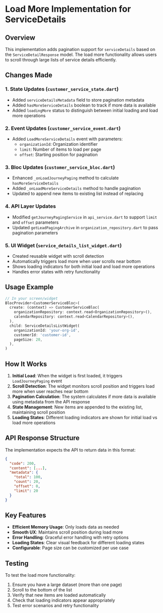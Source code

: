 # Load More Implementation for ServiceDetails

## Overview
This implementation adds pagination support for `serviceDetails` based on the `ServiceDetailResponse` model. The load more functionality allows users to scroll through large lists of service details efficiently.

## Changes Made

### 1. State Updates (`customer_service_state.dart`)
- Added `serviceDetailsMetadata` field to store pagination metadata
- Added `hasMoreServiceDetails` boolean to track if more data is available
- Added `loadingMore` status to distinguish between initial loading and load more operations

### 2. Event Updates (`customer_service_event.dart`)
- Added `LoadMoreServiceDetails` event with parameters:
  - `organizationId`: Organization identifier
  - `limit`: Number of items to load per page
  - `offset`: Starting position for pagination

### 3. Bloc Updates (`customer_service_bloc.dart`)
- Enhanced `_onLoadJourneyPaging` method to calculate `hasMoreServiceDetails`
- Added `_onLoadMoreServiceDetails` method to handle pagination
- Updated to append new items to existing list instead of replacing

### 4. API Layer Updates
- Modified `getJourneyPagingService` in `api_service.dart` to support `limit` and `offset` parameters
- Updated `getLeadPagingArchive` in `organization_repository.dart` to pass pagination parameters

### 5. UI Widget (`service_details_list_widget.dart`)
- Created reusable widget with scroll detection
- Automatically triggers load more when user scrolls near bottom
- Shows loading indicators for both initial load and load more operations
- Handles error states with retry functionality

## Usage Example

```dart
// In your screen/widget
BlocProvider<CustomerServiceBloc>(
  create: (context) => CustomerServiceBloc(
    organizationRepository: context.read<OrganizationRepository>(),
    calendarRepository: context.read<CalendarRepository>(),
  ),
  child: ServiceDetailsListWidget(
    organizationId: 'your-org-id',
    customerId: 'customer-id',
    pageSize: 20,
  ),
)
```

## How It Works

1. **Initial Load**: When the widget is first loaded, it triggers `LoadJourneyPaging` event
2. **Scroll Detection**: The widget monitors scroll position and triggers load more when user reaches near bottom
3. **Pagination Calculation**: The system calculates if more data is available using metadata from the API response
4. **State Management**: New items are appended to the existing list, maintaining scroll position
5. **Loading States**: Different loading indicators are shown for initial load vs load more operations

## API Response Structure

The implementation expects the API to return data in this format:
```json
{
  "code": 200,
  "content": [...],
  "metadata": {
    "total": 100,
    "count": 20,
    "offset": 0,
    "limit": 20
  }
}
```

## Key Features

- **Efficient Memory Usage**: Only loads data as needed
- **Smooth UX**: Maintains scroll position during load more
- **Error Handling**: Graceful error handling with retry options
- **Loading States**: Clear visual feedback for different loading states
- **Configurable**: Page size can be customized per use case

## Testing

To test the load more functionality:
1. Ensure you have a large dataset (more than one page)
2. Scroll to the bottom of the list
3. Verify that new items are loaded automatically
4. Check that loading indicators appear appropriately
5. Test error scenarios and retry functionality 